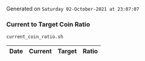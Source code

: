 Generated on `Saturday 02-October-2021 at 23:07:07`

### Current to Target Coin Ratio
`current_coin_ratio.sh`

Date|Current|Target|Ratio
---|---|---|---

